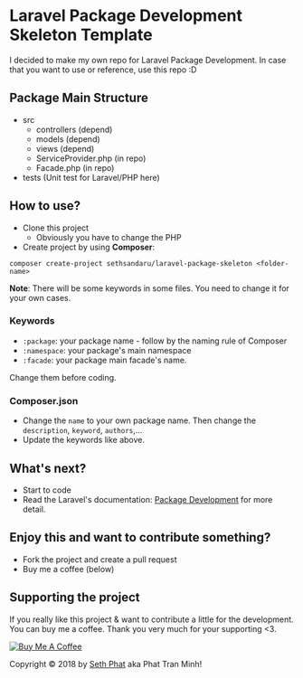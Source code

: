 # Laravel Package Development Skeleton Template

I decided to make my own repo for Laravel Package Development. In case that you want to use or reference, use this repo :D

## Package Main Structure
- src
    - controllers (depend)
    - models (depend)
    - views (depend)
    - ServiceProvider.php (in repo)
    - Facade.php (in repo)
- tests (Unit test for Laravel/PHP here)

## How to use?
- Clone this project
    - Obviously you have to change the PHP
- Create project by using **Composer**:
```
composer create-project sethsandaru/laravel-package-skeleton <folder-name>
```


**Note**: There will be some keywords in some files. You need to change it for your own cases.

### Keywords
- `:package`: your package name - follow by the naming rule of Composer
- `:namespace`: your package's main namespace
- `:facade`: your package main facade's name.

Change them before coding.

### Composer.json
- Change the `name` to your own package name. Then change the `description`, `keyword`, `authors`,...
- Update the keywords like above.

## What's next?
- Start to code
- Read the Laravel's documentation: [Package Development](https://laravel.com/docs/6.x/packages) for more detail.

## Enjoy this and want to contribute something?
- Fork the project and create a pull request
- Buy me a coffee (below)

## Supporting the project
If you really like this project & want to contribute a little for the development. You can buy me a coffee. Thank you very much for your supporting <3.

<a href="https://www.buymeacoffee.com/xKOM9NB8p" target="_blank"><img src="https://www.buymeacoffee.com/assets/img/custom_images/orange_img.png" alt="Buy Me A Coffee" style="height: auto !important;width: auto !important;" ></a>

Copyright &copy; 2018 by [Seth Phat](https://sethphat.com) aka Phat Tran Minh!
